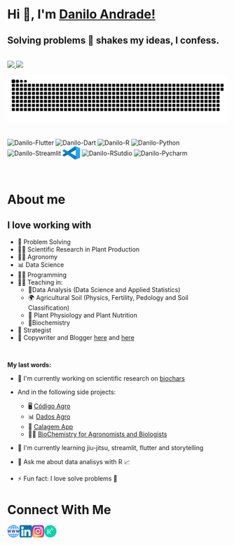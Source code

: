 <h1 align="Left"> Hi 👋, I'm <a href="https://daniloas.com/">Danilo Andrade!</a></h1>

## Solving problems 🧩 shakes my ideas, I confess.  

<br />

<div align="left">
  <a href="https://github.com/daniloasdotcom">
  <img height="180em" src="https://github-readme-stats.vercel.app/api?username=daniloasdotcom&show_icons=true&theme=merko&include_all_commits=true&count_private=true"/>
  <img height="180em" src="https://github-readme-stats.vercel.app/api/top-langs/?username=daniloasdotcom&layout=compact&langs_count=7&theme=merko"/>
  </a>
</div>

![Snake animation](https://github.com/daniloasdotcom/daniloasdotcom/raw/output/github-contribution-grid-snake.svg)

<div style="display: inline_block"><br>
  <img align="center" alt="Danilo-Flutter"  height="30" width="30" src="https://www.vectorlogo.zone/logos/flutterio/flutterio-icon.svg" />
  <img align="center" alt="Danilo-Dart"  height="30" width="30" src="https://www.vectorlogo.zone/logos/dartlang/dartlang-icon.svg" />
  <img align="center" alt="Danilo-R"  height="30" width="30" src="https://www.vectorlogo.zone/logos/r-project/r-project-icon.svg" />
  <img align="center" alt="Danilo-Python"  height="30" width="30" src="https://www.vectorlogo.zone/logos/python/python-icon.svg" />
  <img align="center" alt="Danilo-Streamlit"  height="30" width="30" src="https://streamlit.io/images/brand/streamlit-mark-color.svg" />
  <img align="center" alt="Danilo-VisualStudio"  height="30" width="40" src="https://raw.githubusercontent.com/github/explore/80688e429a7d4ef2fca1e82350fe8e3517d3494d/topics/visual-studio-code/visual-studio-code.png" />
  <img align="center" alt="Danilo-RSutdio" height="30" width="30" src="https://cdn.worldvectorlogo.com/logos/r-studio-1.svg" />
  <img align="center" alt="Danilo-Pycharm"  height="30" width="30" src="https://upload.wikimedia.org/wikipedia/commons/thumb/1/1d/PyCharm_Icon.svg/1200px-PyCharm_Icon.svg.png" />
</div>

<br />
<br />

# About me

## I love working with

- 🧩 Problem Solving
- 👨‍🔬 Scientific Research in Plant Production
- 👨‍🌾 Agronomy
- 📊 Data Science
- 👨‍💻 Programming
- 👨‍🏫 Teaching in:
    - 🧮Data Analysis (Data Science and Applied Statistics)
    - 🌍 Agricultural Soil (Physics, Fertility, Pedology and Soil Classification)
    - 🌾 Plant Physiology and Plant Nutrition
    - 🧬Biochemistry
- 🎲 Strategist
- 📝 Copywriter and Blogger [here](https://daniloas.com/en/blog_en/) and [here](https://calagemapp.com/blog/)

<br />

**My last words:**
- 🔭 I'm currently working on scientific research on [biochars](https://biochar.herokuapp.com/)
- And in the following side projects:
  - 🖥 [Código Agro](https://codigoagro.com/)
  - 📊 [Dados Agro](https://dadosagro.com/)
  - 📲 [Calagem App](https://calagemapp.com/)
  - 👨‍🔬 [BioChemistry for Agronomists and Biologists](https://daniloasdotcom.github.io/bioquimica/)

- 🌱 I'm currently learning jiu-jitsu, streamlit, flutter and storytelling
- 💬 Ask me about data analisys with R 📈
- ⚡ Fun fact: I love solve problems 🧩

# Connect With Me

[<img align="left" alt="Danilo Andrade | Website" width="28px" src="https://github.com/daniloasdotcom/daniloasdotcom/blob/main/images/website.png?alt=media"/>][website]

[<img align="left" alt="Danilo Andrade | Website" width="28px" src="https://github.com/daniloasdotcom/daniloasdotcom/blob/main/images/linkedin.png?alt=media"/>][linkedin]

[<img align="left" alt="Danilo Andrade | Website" width="28px" src="https://github.com/daniloasdotcom/daniloasdotcom/blob/main/images/instagram.png?alt=media"/>][instagram]

[<img align="left" alt="Danilo Andrade | Website" width="28px" src="https://github.com/daniloasdotcom/daniloasdotcom/blob/main/images/researchgate.png?alt=media"/>][researchgate]

<!--
**daniloasdotcom/daniloasdotcom** is a ✨ _special_ ✨ repository because its `README.md` (this file) appears on your GitHub profile.

Here are some ideas to get you started:

- 🔭 I’m currently working on [Código Agro](http://codigoagro.com/)
- 🌱 I’m currently learning ...
- 👯 I’m looking to collaborate on ...
- 🤔 I’m looking for help with ...
- 💬 Ask me about ...
- 📫 How to reach me: ...
- 😄 Pronouns: ...
- ⚡ Fun fact: ...
-->




[website]: https://daniloas.com
[linkedin]: https://www.linkedin.com/in/daniloandradesantos/
[instagram]: https://www.instagram.com/daniloas.com_/
[researchgate]: https://www.researchgate.net/profile/Danilo-Andrade-Santos
[youtube]: https://www.youtube.com/channel/UCY-3XHPJ3T9i21Vb76_DG3A
[youtube2]: https://www.youtube.com/channel/UC0UymNZAzHWkoyTyAgc0lgg
